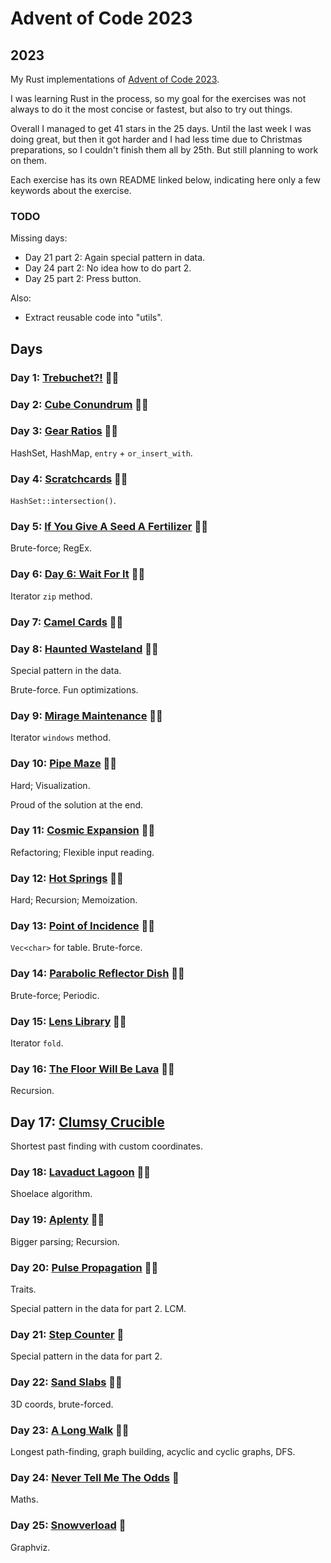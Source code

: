 # Advent of Code 2023

## 2023

My Rust implementations of [Advent of Code 2023](https://adventofcode.com/2023).

I was learning Rust in the process, so my goal for the exercises was not always to do it the most concise or fastest, but also to try out things.

Overall I managed to get 41 stars in the 25 days. Until the last week I was doing great, but then it got harder and I had less time due to Christmas preparations, so I couldn't finish them all by 25th. But still planning to work on them.

Each exercise has its own README linked below, indicating here only a few keywords about the exercise.

### TODO

Missing days:

- Day 21 part 2: Again special pattern in data.
- Day 24 part 2: No idea how to do part 2.
- Day 25 part 2: Press button.

Also:

- Extract reusable code into "utils".

## Days

### Day 1: [Trebuchet?!](day1/README.md) 🌟🌟

### Day 2: [Cube Conundrum](day2/README.md) 🌟🌟

### Day 3: [Gear Ratios](day3/README.md) 🌟🌟

HashSet, HashMap, `entry` + `or_insert_with`.

### Day 4: [Scratchcards](day4/README.md) 🌟🌟

`HashSet::intersection()`.

### Day 5: [If You Give A Seed A Fertilizer](day5/README.md) 🌟🌟

Brute-force; RegEx.

### Day 6: [Day 6: Wait For It](day6/README.md) 🌟🌟

Iterator `zip` method.

### Day 7: [Camel Cards](day7/README.md) 🌟🌟

### Day 8: [Haunted Wasteland](day8/README.md) 🌟🌟

Special pattern in the data.

Brute-force. Fun optimizations.

### Day 9: [Mirage Maintenance](day9/README.md) 🌟🌟

Iterator `windows` method.

### Day 10: [Pipe Maze](day10/README.md) 🌟🌟

Hard; Visualization.

Proud of the solution at the end.

### Day 11: [Cosmic Expansion](day11/README.md) 🌟🌟

Refactoring; Flexible input reading.

### Day 12: [Hot Springs](day12/README.md) 🌟🌟

Hard; Recursion; Memoization.

### Day 13: [Point of Incidence](day13/README.md) 🌟🌟

`Vec<char>` for table. Brute-force.

### Day 14: [Parabolic Reflector Dish](day14/README.md) 🌟🌟

Brute-force; Periodic.

### Day 15: [Lens Library](day15/README.md) 🌟🌟

Iterator `fold`.

### Day 16: [The Floor Will Be Lava](day16/README.md) 🌟🌟

Recursion.

## Day 17: [Clumsy Crucible](day17/README.md)

Shortest past finding with custom coordinates.

### Day 18: [Lavaduct Lagoon](day18/README.md) 🌟🌟

Shoelace algorithm.

### Day 19: [Aplenty](day19/README.md) 🌟🌟

Bigger parsing; Recursion.

### Day 20: [Pulse Propagation](day20/README.md) 🌟🌟

Traits.

Special pattern in the data for part 2. LCM.

### Day 21: [Step Counter](day21/README.md) 🌟

Special pattern in the data for part 2.

### Day 22: [Sand Slabs](day22/README.md) 🌟🌟

3D coords, brute-forced.

### Day 23: [A Long Walk](day23/README.md) 🌟🌟

Longest path-finding, graph building, acyclic and cyclic graphs, DFS.

### Day 24: [Never Tell Me The Odds](day24/README.md) 🌟

Maths.

### Day 25: [Snowverload](day25/README.md) 🌟

Graphviz.
